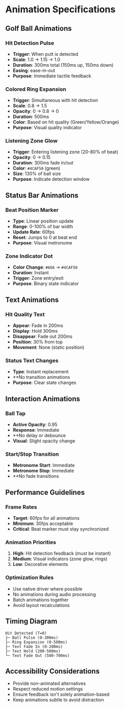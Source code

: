 # Animation Specifications

## Golf Ball Animations

### Hit Detection Pulse
- **Trigger**: When putt is detected
- **Scale**: 1.0 → 1.15 → 1.0
- **Duration**: 300ms total (150ms up, 150ms down)
- **Easing**: ease-in-out
- **Purpose**: Immediate tactile feedback

### Colored Ring Expansion
- **Trigger**: Simultaneous with hit detection
- **Scale**: 0.8 → 1.5
- **Opacity**: 0 → 0.8 → 0
- **Duration**: 500ms
- **Color**: Based on hit quality (Green/Yellow/Orange)
- **Purpose**: Visual quality indicator

### Listening Zone Glow
- **Trigger**: Entering listening zone (20-80% of beat)
- **Opacity**: 0 → 0.15
- **Duration**: 300ms fade in/out
- **Color**: `#4CAF50` (green)
- **Size**: 130% of ball size
- **Purpose**: Indicate detection window

## Status Bar Animations

### Beat Position Marker
- **Type**: Linear position update
- **Range**: 0-100% of bar width
- **Update Rate**: 60fps
- **Reset**: Jumps to 0 at beat end
- **Purpose**: Visual metronome

### Zone Indicator Dot
- **Color Change**: `#666` → `#4CAF50`
- **Duration**: Instant
- **Trigger**: Zone entry/exit
- **Purpose**: Binary state indicator

## Text Animations

### Hit Quality Text
- **Appear**: Fade in 200ms
- **Display**: Hold 300ms
- **Disappear**: Fade out 200ms
- **Position**: 30% from top
- **Movement**: None (static position)

### Status Text Changes
- **Type**: Instant replacement
- **No transition animations
- **Purpose**: Clear state changes

## Interaction Animations

### Ball Tap
- **Active Opacity**: 0.95
- **Response**: Immediate
- **No delay or debounce
- **Visual**: Slight opacity change

### Start/Stop Transition
- **Metronome Start**: Immediate
- **Metronome Stop**: Immediate
- **No fade transitions

## Performance Guidelines

### Frame Rates
- **Target**: 60fps for all animations
- **Minimum**: 30fps acceptable
- **Critical**: Beat marker must stay synchronized

### Animation Priorities
1. **High**: Hit detection feedback (must be instant)
2. **Medium**: Visual indicators (zone glow, rings)
3. **Low**: Decorative elements

### Optimization Rules
- Use native driver where possible
- No animations during audio processing
- Batch animations together
- Avoid layout recalculations

## Timing Diagram

```
Hit Detected (T=0)
├─ Ball Pulse (0-300ms)
├─ Ring Expansion (0-500ms)
├─ Text Fade In (0-200ms)
├─ Text Hold (200-500ms)
└─ Text Fade Out (500-700ms)
```

## Accessibility Considerations
- Provide non-animated alternatives
- Respect reduced motion settings
- Ensure feedback isn't solely animation-based
- Keep animations subtle to avoid distraction